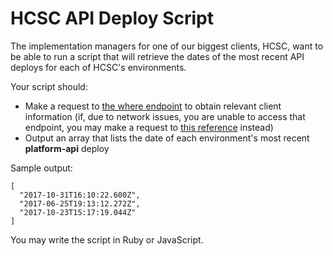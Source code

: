 # HCSC API Deploy Script

The implementation managers for one of our biggest clients, HCSC, want to be able to run a script that will retrieve the dates of the most recent API deploys for each of HCSC's environments.

Your script should:
- Make a request to [the where endpoint](http://app-ops.aws.mdx.med/where?client=hcsc) to obtain relevant client information (if, due to network issues, you are unable to access that endpoint, you may make a request to [this reference](https://gist.githubusercontent.com/gretchenziegler/853c4f709d45176aa44c8e5aee864cac/raw/010a4c44455ffc93b8039935cfc4e0dff41ae502/hcsc.json) instead)
- Output an array that lists the date of each environment's most recent **platform-api** deploy

Sample output:
```
[
  "2017-10-31T16:10:22.600Z",
  "2017-06-25T19:13:12.272Z",
  "2017-10-23T15:17:19.044Z"
]
```

You may write the script in Ruby or JavaScript.
